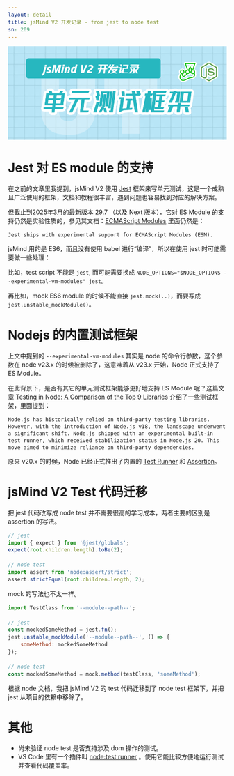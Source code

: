 ```yaml
---
layout: detail
title: jsMind V2 开发记录 - from jest to node test
sn: 209
---
```


![image](/blog/jsmind/images/2025/cover-from-jest-to-node-test.png)

Jest 对 ES module 的支持
===

在之前的文章里我提到，jsMind V2 使用 [Jest](https://jestjs.io/) 框架来写单元测试，这是一个成熟且广泛使用的框架，文档和教程很丰富，遇到问题也容易找到对应的解决方案。

但截止到2025年3月的最新版本 29.7 （以及 Next 版本），它对 ES Module 的支持仍然是实验性质的，参见其文档：[ECMAScript Modules](https://jestjs.io/docs/ecmascript-modules) 里面仍然是：

```
Jest ships with experimental support for ECMAScript Modules (ESM).
```

jsMind 用的是 ES6，而且没有使用 babel 进行“编译”，所以在使用 jest 时可能需要做一些处理：

比如，test script 不能是 `jest`, 而可能需要换成 `NODE_OPTIONS="$NODE_OPTIONS --experimental-vm-modules" jest`。

再比如，mock ES6 module 的时候不能直接 `jest.mock(..)`，而要写成 `jest.unstable_mockModule()`。

Nodejs 的内置测试框架
===

上文中提到的 `--experimental-vm-modules` 其实是 node 的命令行参数，这个参数在 node v23.x 的时候被删除了，这意味着从 v23.x 开始，Node 正式支持了 ES Module。

在此背景下，是否有其它的单元测试框架能够更好地支持 ES Module 呢？这篇文章 [Testing in Node: A Comparison of the Top 9 Libraries](https://betterstack.com/community/guides/testing/best-node-testing-libraries/) 介绍了一些测试框架，里面提到：

```
Node.js has historically relied on third-party testing libraries. However, with the introduction of Node.js v18, the landscape underwent a significant shift. Node.js shipped with an experimental built-in test runner, which received stabilization status in Node.js 20. This move aimed to minimize reliance on third-party dependencies. 
```

原来 v20.x 的时候，Node 已经正式推出了内置的 [Test Runner](https://nodejs.org/docs/latest/api/test.html) 和 [Assertion](https://nodejs.org/docs/latest/api/assert.html)。

jsMind V2 Test 代码迁移
===

把 jest 代码改写成 node test 并不需要很高的学习成本，两者主要的区别是 assertion 的写法。

```javascript
// jest
import { expect } from '@jest/globals';
expect(root.children.length).toBe(2);

// node test
import assert from 'node:assert/strict';
assert.strictEqual(root.children.length, 2);
```

mock 的写法也不太一样。

```javascript
import TestClass from '--module--path--';

// jest
const mockedSomeMethod = jest.fn();
jest.unstable_mockModule('--module--path--', () => {
    someMethod: mockedSomeMethod
});

// node test
const mockedSomeMethod = mock.method(testClass, 'someMethod');
```

根据 node 文档，我把 jsMind V2 的 test 代码迁移到了 node test 框架下，并把 jest 从项目的依赖中移除了。

其他
===
* 尚未验证 node test 是否支持涉及 dom 操作的测试。
* VS Code 里有一个插件叫 [node:test runner](https://marketplace.visualstudio.com/items?itemName=connor4312.nodejs-testing) 。使用它能比较方便地运行测试并查看代码覆盖率。
